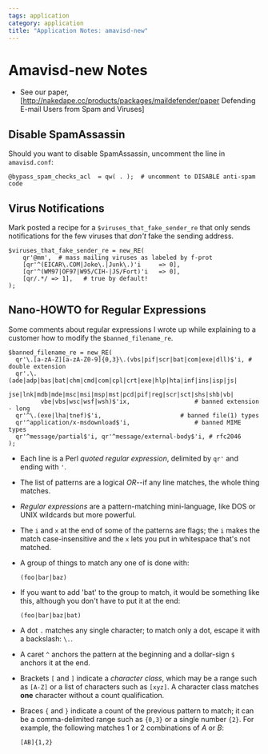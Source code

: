 ```yaml
---
tags: application
category: application
title: "Application Notes: amavisd-new"
---
```

# Amavisd-new Notes

 * See our paper, [http://nakedape.cc/products/packages/maildefender/paper Defending E-mail Users from Spam and Viruses]

## Disable SpamAssassin

Should you want to disable SpamAssassin, uncomment the line in `amavisd.conf`:

```
@bypass_spam_checks_acl  = qw( . );  # uncomment to DISABLE anti-spam code
```


## Virus Notifications

Mark posted a recipe for a `$viruses_that_fake_sender_re` that only sends
notifications for the few viruses that *don't* fake the sending address.

```
$viruses_that_fake_sender_re = new_RE(
    qr'@mm',  # mass mailing viruses as labeled by f-prot
    [qr'^(EICAR\.COM|Joke\.|Junk\.)'i     => 0],
    [qr'^(WM97|OF97|W95/CIH-|JS/Fort)'i   => 0],
    [qr/.*/ => 1],   # true by default!
);
```

## Nano-HOWTO for Regular Expressions

Some comments about regular expressions I wrote up while explaining to a
customer how to modify the `$banned_filename_re`.

```
$banned_filename_re = new_RE(
  qr'\.[a-zA-Z][a-zA-Z0-9]{0,3}\.(vbs|pif|scr|bat|com|exe|dll)$'i, # double extension
  qr'.\.(ade|adp|bas|bat|chm|cmd|com|cpl|crt|exe|hlp|hta|inf|ins|isp|js|
         jse|lnk|mdb|mde|msc|msi|msp|mst|pcd|pif|reg|scr|sct|shs|shb|vb|
         vbe|vbs|wsc|wsf|wsh)$'ix,                  # banned extension - long
  qr'^\.(exe|lha|tnef)$'i,                      # banned file(1) types
  qr'^application/x-msdownload$'i,                  # banned MIME types
  qr'^message/partial$'i, qr'^message/external-body$'i, # rfc2046
);
```

* Each line is a Perl *quoted regular expression*, delimited by `qr'` and ending with `'`.
* The list of patterns are a logical *OR*--if any line matches, the whole thing matches.
* *Regular expressions* are a pattern-matching mini-language, like DOS or UNIX
  wildcards but more powerful.
* The `i` and `x` at the end of some of the patterns are flags; the `i` makes
  the match case-insensitive and the `x` lets you put in whitespace that's not
  matched.
* A group of things to match any one of is done with:

    ```
    (foo|bar|baz)
    ```

* If you want to add 'bat' to the group to match, it would be something like
 this, although you don't have to put it at the end:

    ```
    (foo|bar|baz|bat)
    ```

* A dot `.` matches any single character; to match only a dot, escape it with a
backslash: `\.`.
* A caret `^` anchors the pattern at the beginning and a dollar-sign `$`
anchors it at the end.

* Brackets `[` and `]` indicate a *character class*, which may be a range such
as `[A-Z]` or a list of characters such as `[xyz]`.  A character class
matches **one** character without a count qualification.

* Braces `{` and `}` indicate a count of the previous pattern to match; it can
be a comma-delimited range such as `{0,3}` or a single number `{2}`.  For
example, the following matches 1 or 2 combinations of *A* or *B*:

    ```
    [AB]{1,2}
    ```
